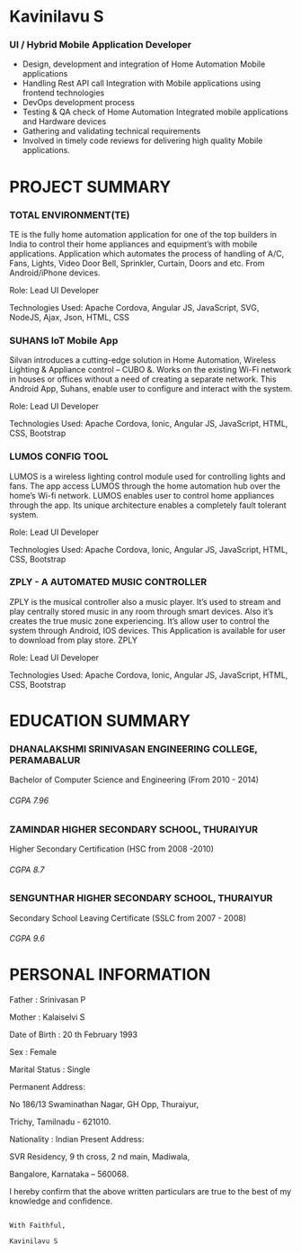 <h1>Kavinilavu S</h1>
<h3>UI / Hybrid Mobile Application Developer</h3>
<ul>
<li>Design, development and integration of Home Automation
  Mobile applications</li>
<li>Handling Rest API call Integration with Mobile applications
using frontend technologies</li>
<li>DevOps development process</li>
<li>Testing & QA check of Home Automation Integrated
mobile applications and Hardware devices</li>
<li>Gathering and validating technical requirements</li>
<li>Involved in timely code reviews for delivering high quality
Mobile applications.</li>
</ul>


<h1>PROJECT SUMMARY</h1>

<h3>TOTAL ENVIRONMENT(TE)</h3>

  TE is the fully home automation application for one of the top builders in India to control their home appliances and equipment’s with mobile applications. Application which automates the process of handling of A/C, Fans, Lights, Video Door Bell, Sprinkler, Curtain, Doors and etc. From Android/iPhone devices.

Role: Lead UI Developer

Technologies Used: Apache Cordova, Angular JS, JavaScript, SVG,
NodeJS, Ajax, Json, HTML, CSS


<h3>SUHANS IoT Mobile App</h3>

  Silvan introduces a cutting-edge solution in Home Automation, Wireless Lighting & Appliance control – CUBO &. Works on the
existing Wi-Fi network in houses or offices without a need of creating a separate network. This Android App, Suhans, enable   user to configure and interact with the system.

Role: Lead UI Developer

Technologies Used: Apache Cordova, Ionic, Angular JS,
JavaScript, HTML, CSS, Bootstrap


<h3>LUMOS CONFIG TOOL</h3>
  LUMOS is a wireless lighting control module used for controlling lights and fans. The app access LUMOS through the home automation hub over the home’s Wi-fi network. LUMOS enables user to control home appliances through the app. Its unique
architecture enables a completely fault tolerant system.

Role: Lead UI Developer

Technologies Used: Apache Cordova, Ionic, Angular JS, JavaScript, HTML, CSS, Bootstrap


<h3>ZPLY - A AUTOMATED MUSIC CONTROLLER</h3>

  ZPLY is the musical controller also a music player. It’s used to stream and play centrally stored music in any room through
smart devices. Also it’s creates the true music zone experiencing. It’s allow user to control the system through Android, IOS
devices. This Application is available for user to download from play store.
ZPLY

Role: Lead UI Developer

Technologies Used: Apache Cordova, Ionic, Angular JS, JavaScript, HTML, CSS, Bootstrap


<h1>EDUCATION SUMMARY</h1>

<h3>DHANALAKSHMI SRINIVASAN ENGINEERING COLLEGE, PERAMABALUR</h3>
  Bachelor of Computer Science and Engineering (From 2010 - 2014)
                          <h6>CGPA 7.96</h6>
                          
                          
<h3>ZAMINDAR HIGHER SECONDARY SCHOOL, THURAIYUR</h3>
  Higher Secondary Certification (HSC from 2008 -2010)
                          <h6>CGPA 8.7</h6>
                          
                          
<h3>SENGUNTHAR HIGHER SECONDARY SCHOOL, THURAIYUR</h3>
  Secondary School Leaving Certificate (SSLC from 2007 - 2008)
                          <h6>CGPA 9.6</h6>
                          
                          
<h1>PERSONAL INFORMATION</h1>

<p>Father : Srinivasan P </p>                                  
<p>Mother : Kalaiselvi S  </p>                                 
<p>Date of Birth : 20 th February 1993  </p>                   
<p>Sex : Female </p>                                           
<p>Marital Status : Single </p>                                
<p>Permanent Address: </p>                                                             
<p>No 186/13 Swaminathan Nagar, GH Opp, Thuraiyur, </p>                                                                
<p>Trichy, Tamilnadu - 621010. </p>
<p>Nationality : Indian Present Address: </p>
<p>SVR Residency, 9 th cross, 2 nd main, Madiwala, </p>
<p>Bangalore, Karnataka – 560068. </p>



I hereby confirm that the above written particulars are true to the best of my knowledge and confidence.


                                                                          With Faithful,
                                                                          Kavinilavu S
